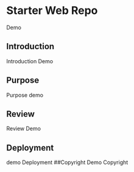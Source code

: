 # Starter Web Repo
Demo
## Introduction
Introduction Demo
## Purpose
Purpose demo
## Review
Review Demo
## Deployment
demo Deployment
##Copyright
Demo Copyright